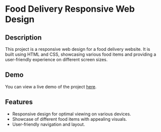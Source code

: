 # Food Delivery Responsive Web Design

## Description

This project is a responsive web design for a food delivery website. It is built using HTML and CSS, showcasing various food items and providing a user-friendly experience on different screen sizes.

## Demo

You can view a live demo of the project [here](https://sidd444.github.io/CookPal-Food-Delivery-Website/).

## Features

- Responsive design for optimal viewing on various devices.
- Showcase of different food items with appealing visuals.
- User-friendly navigation and layout.


